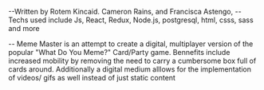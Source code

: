 --Written by
Rotem Kincaid.
Cameron Rains,
and Francisca Astengo,
--Techs used include Js, React, Redux, Node.js, postgresql, html, csss, sass and more

-- Meme Master is an attempt to create a digital, multiplayer version of the popular "What Do You Meme?" Card/Party game. Bennefits include increased mobility by removing the need to carry a cumbersome box full of cards around. Additionally a digital medium alllows for the implementation of videos/ gifs as well instead of just static content
